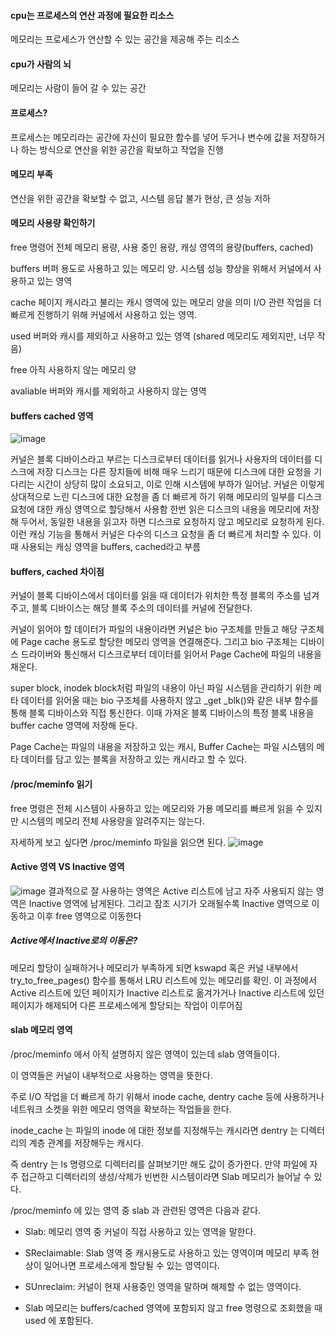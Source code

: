 #### cpu는 프로세스의 연산 과정에 필요한 리소스
메모리는 프로세스가 연산할 수 있는 공간을 제공해 주는 리소스

#### cpu가 사람의 뇌
메모리는 사람이 들어 갈 수 있는 공간

#### 프로세스?
프로세스는 메모리라는 공간에 자신이 필요한 함수를 넣어 두거나 변수에 값을 저장하거나 하는 방식으로 연산을 위한 공간을 확보하고 작업을 진행

#### 메모리 부족
연산을 위한 공간을 확보할 수 없고, 시스템 응답 불가 현상, 큰 성능 저하

#### 메모리 사용량 확인하기
free 명령어
전체 메모리 용량, 사용 중인 용량, 캐싱 영역의 용량(buffers, cached)

buffers
버퍼 용도로 사용하고 있는 메모리 양. 시스템 성능 향상을 위해서 커널에서 사용하고 있는 영역

cache
페이지 캐시라고 불리는 캐시 영역에 있는 메모리 양을 의미 I/O 관련 작업을 더 빠르게 진행하기 위해 커널에서 사용하고 있는 영역.

used
버퍼와 캐시를 제외하고 사용하고 있는 영역
(shared 메모리도 제외지만, 너무 작음)

free
아직 사용하지 않는 메모리 양

avaliable
버퍼와 캐시를 제외하고 사용하지 않는 영역

#### buffers cached 영역
![image](https://github.com/yujindonut/Study/assets/78431728/b6d8c0dd-8d60-41c1-aa03-0488cb4d8da9)

커널은 블록 디바이스라고 부르는 디스크로부터 데이터를 읽거나 사용자의 데이터를 디스크에 저장
디스크는 다른 장치들에 비해 매우 느리기 때문에 디스크에 대한 요청을 기다리는 시간이 상당히 많이 소요되고, 이로 인해 시스템에 부하가 일어남.
커널은 이렇게 상대적으로 느린 디스크에 대한 요청을 좀 더 빠르게 하기 위해 메모리의 일부를 디스크 요청에 대한 캐싱 영역으로 할당해서 사용함
한번 읽은 디스크의 내용을 메모리에 저장해 두어서, 동일한 내용을 읽고자 하면 디스크로 요청하지 않고 메모리로 요청하게 된다. 이런 캐싱 기능을 통해서 커널은 다수의 디스크 요청을 좀 더 빠르게 처리할 수 있다.
이때 사용되는 캐싱 영역을 buffers, cached라고 부름

#### buffers, cached 차이점

커널이 블록 디바이스에서 데이터를 읽을 때 데이터가 위치한 특정 블록의 주소를 넘겨주고, 블록 디바이스는 해당 블록 주소의 데이터를 커널에 전달한다.

커널이 읽어야 할 데이터가 파일의 내용이라면 커널은 bio 구조체를 만들고 해당 구조체에 Page cache 용도로 할당한 메모리 영역을 연결해준다. 그리고 bio 구조체는 디바이스 드라이버와 통신해서 디스크로부터 데이터를 읽어서 Page Cache에 파일의 내용을 채운다.

super block, inodek block처럼 파일의 내용이 아닌 파일 시스템을 관리하기 위한 메타 데이터를 읽어올 때는 bio 구조체를 사용하지 않고 _get _blk()와 같은 내부 함수를 통해 블록 디바이스와 직접 통신한다. 이때 가져온 블록 디바이스의 특정 블록 내용을 buffer cache 영역에 저장해 둔다.

Page Cache는 파일의 내용을 저장하고 있는 캐시, Buffer Cache는 파일 시스템의 메타 데이터를 담고 있는 블록을 저장하고 있는 캐시라고 할 수 있다.

#### /proc/meminfo 읽기

free 명령은 전체 시스템이 사용하고 있는 메모리와 가용 메모리를 빠르게 읽을 수 있지만 시스템의 메모리 전체 사용량을 알려주지는 않는다.

자세하게 보고 싶다면 /proc/meminfo 파일을 읽으면 된다.
![image](https://github.com/yujindonut/Study/assets/78431728/fc478ece-42b8-436c-9a81-fa0bbb8102b7)

#### Active 영역 VS Inactive 영역
![image](https://github.com/yujindonut/Study/assets/78431728/a139bfa1-ec6a-4fb8-ac2b-75a844528362)
결과적으로 잘 사용하는 영역은 Active 리스트에 남고 자주 사용되지 않는 영역은 Inactive 영역에 남게된다. 그리고 참조 시기가 오래될수록 Inactive 영역으로 이동하고 이후 free 영역으로 이동한다

##### Active에서 Inactive로의 이동은?
메모리 할당이 실패하거나 메모리가 부족하게 되면 kswapd 혹은 커널 내부에서 try_to_free_pages() 함수를 통해서 LRU 리스트에 있는 메모리를 확인. 이 과정에서 Active 리스트에 있던 페이지가 Inactive 리스트로 옮겨가거나 Inactive 리스트에 있던 페이지가 해제되어 다른 프로세스에게 할당되는 작업이 이루어짐

#### slab 메모리 영역
/proc/meminfo 에서 아직 설명하지 않은 영역이 있는데 slab 영역들이다.

이 영역들은 커널이 내부적으로 사용하는 영역을 뜻한다.

주로 I/O 작업을 더 빠르게 하기 위해서 inode cache, dentry cache 등에 사용하거나 네트워크 소켓을 위한 메모리 영역을 확보하는 작업들을 한다.

inode_cache 는 파일의 inode 에 대한 정보를 지정해두는 캐시라면 dentry 는 디렉터리의 계층 관계를 저장해두는 캐시다.

즉 dentry 는 ls 명령으로 디렉터리를 살펴보기만 해도 값이 증가한다. 만약 파일에 자주 접근하고 디렉터리의 생성/삭제가 빈번한 시스템이라면 Slab 메모리가 늘어날 수 있다.

/proc/meminfo 에 있는 영역 중 slab 과 관련된 영역은 다음과 같다.

- Slab: 메모리 영역 중 커널이 직접 사용하고 있는 영역을 말한다.
- SReclaimable: Slab 영역 중 캐시용도로 사용하고 있는 영역이며 메모리 부족 현상이 일어나면 프로세스에게 할당될 수 있는 영역이다.
- SUnreclaim: 커널이 현재 사용중인 영역을 말하며 해제할 수 없는 영역이다.

- Slab 메모리는 buffers/cached 영역에 포함되지 않고 free 명령으로 조회했을 때 used 에 포함된다.

